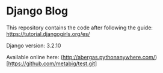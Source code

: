 # Django Blog

This repository contains the code after following the guide: https://tutorial.djangogirls.org/es/

Django version: 3.2.10

Available online here: (http://abergas.pythonanywhere.com/)[https://github.com/metabig/test.git]
